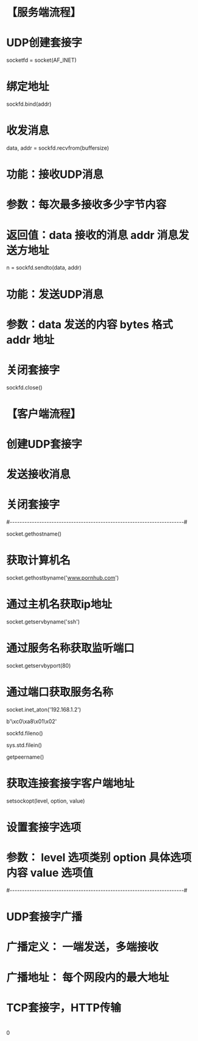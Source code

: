 # 【服务端流程】

# UDP创建套接字
socketfd = socket(AF_INET)

# 绑定地址
sockfd.bind(addr)

# 收发消息
data, addr = sockfd.recvfrom(buffersize)
# 功能：接收UDP消息
# 参数：每次最多接收多少字节内容
# 返回值：data 接收的消息   addr 消息发送方地址

n = sockfd.sendto(data, addr)
# 功能：发送UDP消息
# 参数：data 发送的内容   bytes 格式   addr 地址

# 关闭套接字
sockfd.close()


# 【客户端流程】

# 创建UDP套接字

# 发送接收消息

# 关闭套接字

#-----------------------------------------------------------------------#

socket.gethostname()
# 获取计算机名

socket.gethostbyname('www.pornhub.com')
# 通过主机名获取ip地址

socket.getservbyname('ssh')
# 通过服务名称获取监听端口

socket.getservbyport(80)
# 通过端口获取服务名称

socket.inet_aton('192.168.1.2')


b'\xc0\xa8\x01\x02'

sockfd.fileno()

sys.std.filein()

getpeername()
# 获取连接套接字客户端地址

setsockopt(level, option, value)
# 设置套接字选项
# 参数： level 选项类别   option 具体选项内容   value 选项值

#-----------------------------------------------------------------------#

# UDP套接字广播
# 广播定义： 一端发送，多端接收
# 广播地址： 每个网段内的最大地址

# TCP套接字，HTTP传输
# 
0